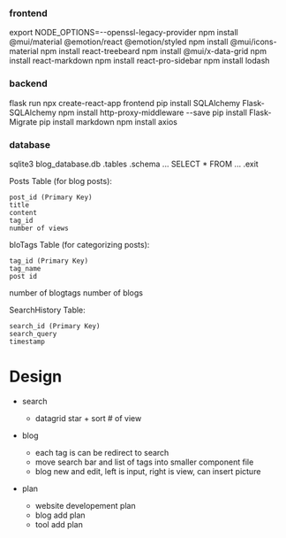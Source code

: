 ### frontend
export NODE_OPTIONS=--openssl-legacy-provider
npm install @mui/material @emotion/react @emotion/styled
npm install @mui/icons-material
npm install react-treebeard
npm install @mui/x-data-grid
npm install react-markdown
npm install react-pro-sidebar
npm install lodash


### backend
flask run
npx create-react-app frontend
pip install SQLAlchemy Flask-SQLAlchemy
npm install http-proxy-middleware --save
pip install Flask-Migrate
pip install markdown
npm install axios 


### database
sqlite3 blog_database.db
.tables     <!-- return ... -->
.schema ...
SELECT * FROM ...
.exit

Posts Table (for blog posts):

    post_id (Primary Key)
    title
    content
    tag_id
    number of views

bloTags Table (for categorizing posts):

    tag_id (Primary Key)
    tag_name
    post id


number of blogtags
number of blogs

SearchHistory Table:

    search_id (Primary Key)
    search_query
    timestamp


# Design

- search
    - datagrid star + sort # of view

- blog
    - each tag is can be redirect to search
    - move search bar and list of tags into smaller component file
    - blog new and edit, left is input, right is view, can insert picture

- plan
    - website developement plan
    - blog add plan
    - tool add plan

    